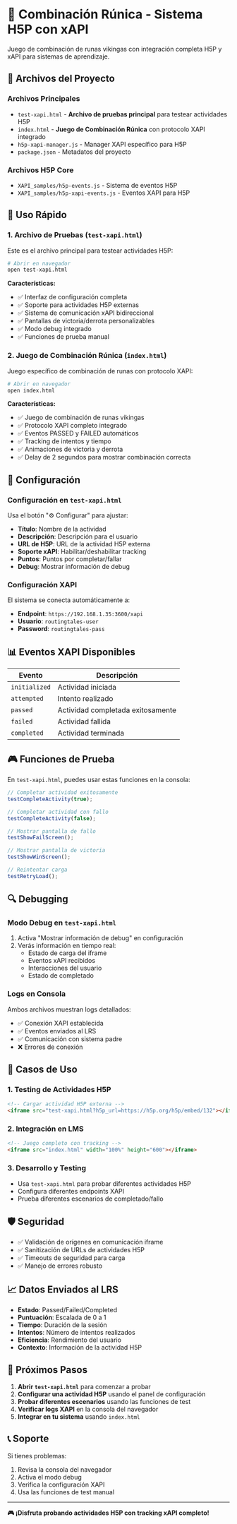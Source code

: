 # 🎯 Combinación Rúnica - Sistema H5P con xAPI

Juego de combinación de runas vikingas con integración completa H5P y xAPI para sistemas de aprendizaje.

## 📁 Archivos del Proyecto

### Archivos Principales
- `test-xapi.html` - **Archivo de pruebas principal** para testear actividades H5P
- `index.html` - **Juego de Combinación Rúnica** con protocolo XAPI integrado
- `h5p-xapi-manager.js` - Manager XAPI específico para H5P
- `package.json` - Metadatos del proyecto

### Archivos H5P Core
- `XAPI_samples/h5p-events.js` - Sistema de eventos H5P
- `XAPI_samples/h5p-xapi-events.js` - Eventos XAPI para H5P

## 🚀 Uso Rápido

### 1. Archivo de Pruebas (`test-xapi.html`)

Este es el archivo principal para testear actividades H5P:

```bash
# Abrir en navegador
open test-xapi.html
```

**Características:**
- ✅ Interfaz de configuración completa
- ✅ Soporte para actividades H5P externas
- ✅ Sistema de comunicación xAPI bidireccional
- ✅ Pantallas de victoria/derrota personalizables
- ✅ Modo debug integrado
- ✅ Funciones de prueba manual

### 2. Juego de Combinación Rúnica (`index.html`)

Juego específico de combinación de runas con protocolo XAPI:

```bash
# Abrir en navegador
open index.html
```

**Características:**
- ✅ Juego de combinación de runas vikingas
- ✅ Protocolo XAPI completo integrado
- ✅ Eventos PASSED y FAILED automáticos
- ✅ Tracking de intentos y tiempo
- ✅ Animaciones de victoria y derrota
- ✅ Delay de 2 segundos para mostrar combinación correcta

## 🔧 Configuración

### Configuración en `test-xapi.html`

Usa el botón "⚙️ Configurar" para ajustar:

- **Título**: Nombre de la actividad
- **Descripción**: Descripción para el usuario
- **URL de H5P**: URL de la actividad H5P externa
- **Soporte xAPI**: Habilitar/deshabilitar tracking
- **Puntos**: Puntos por completar/fallar
- **Debug**: Mostrar información de debug

### Configuración XAPI

El sistema se conecta automáticamente a:
- **Endpoint**: `https://192.168.1.35:3600/xapi`
- **Usuario**: `routingtales-user`
- **Password**: `routingtales-pass`

## 📊 Eventos XAPI Disponibles

| Evento | Descripción |
|--------|-------------|
| `initialized` | Actividad iniciada |
| `attempted` | Intento realizado |
| `passed` | Actividad completada exitosamente |
| `failed` | Actividad fallida |
| `completed` | Actividad terminada |

## 🎮 Funciones de Prueba

En `test-xapi.html`, puedes usar estas funciones en la consola:

```javascript
// Completar actividad exitosamente
testCompleteActivity(true);

// Completar actividad con fallo
testCompleteActivity(false);

// Mostrar pantalla de fallo
testShowFailScreen();

// Mostrar pantalla de victoria
testShowWinScreen();

// Reintentar carga
testRetryLoad();
```

## 🔍 Debugging

### Modo Debug en `test-xapi.html`

1. Activa "Mostrar información de debug" en configuración
2. Verás información en tiempo real:
   - Estado de carga del iframe
   - Eventos xAPI recibidos
   - Interacciones del usuario
   - Estado de completado

### Logs en Consola

Ambos archivos muestran logs detallados:
- ✅ Conexión XAPI establecida
- ✅ Eventos enviados al LRS
- ✅ Comunicación con sistema padre
- ❌ Errores de conexión

## 🎯 Casos de Uso

### 1. Testing de Actividades H5P
```html
<!-- Cargar actividad H5P externa -->
<iframe src="test-xapi.html?h5p_url=https://h5p.org/h5p/embed/132"></iframe>
```

### 2. Integración en LMS
```html
<!-- Juego completo con tracking -->
<iframe src="index.html" width="100%" height="600"></iframe>
```

### 3. Desarrollo y Testing
- Usa `test-xapi.html` para probar diferentes actividades H5P
- Configura diferentes endpoints XAPI
- Prueba diferentes escenarios de completado/fallo

## 🛡️ Seguridad

- ✅ Validación de orígenes en comunicación iframe
- ✅ Sanitización de URLs de actividades H5P
- ✅ Timeouts de seguridad para carga
- ✅ Manejo de errores robusto

## 📈 Datos Enviados al LRS

- **Estado**: Passed/Failed/Completed
- **Puntuación**: Escalada de 0 a 1
- **Tiempo**: Duración de la sesión
- **Intentos**: Número de intentos realizados
- **Eficiencia**: Rendimiento del usuario
- **Contexto**: Información de la actividad H5P

## 🎯 Próximos Pasos

1. **Abrir `test-xapi.html`** para comenzar a probar
2. **Configurar una actividad H5P** usando el panel de configuración
3. **Probar diferentes escenarios** usando las funciones de test
4. **Verificar logs XAPI** en la consola del navegador
5. **Integrar en tu sistema** usando `index.html`

## 📞 Soporte

Si tienes problemas:
1. Revisa la consola del navegador
2. Activa el modo debug
3. Verifica la configuración XAPI
4. Usa las funciones de test manual

---

**🎮 ¡Disfruta probando actividades H5P con tracking xAPI completo!**